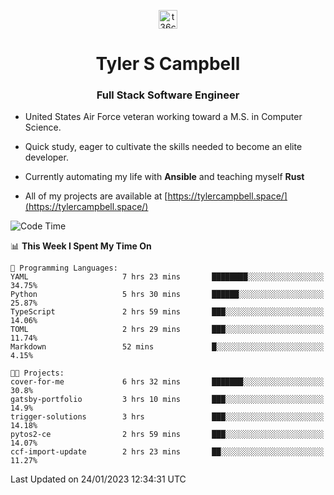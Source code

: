 <p align="center">
<a href="https://www.linkedin.com/in/t36campbell" target="blank"><img align="center" src="https://ik.imagekit.io/t36campbell/Portfolio/linkedin.png.original_m8bbGgPh6.png" alt="t36campbell" height="30" width="30" /></a>
</p>
<h1 align="center">Tyler S Campbell</h1>
<h3 align="center">Full Stack Software Engineer</h3>

* United States Air Force veteran working toward a M.S. in Computer Science.

* Quick study, eager to cultivate the skills needed to become an elite developer.

* Currently automating my life with **Ansible** and teaching myself **Rust**

* All of my projects are available at [https://tylercampbell.space/](https://tylercampbell.space/)

<!--START_SECTION:waka-->
![Code Time](http://img.shields.io/badge/Code%20Time-2%2C117%20hrs%2012%20mins-blue)

📊 **This Week I Spent My Time On** 

```text
💬 Programming Languages: 
YAML                     7 hrs 23 mins       ████████░░░░░░░░░░░░░░░░░   34.75% 
Python                   5 hrs 30 mins       ██████░░░░░░░░░░░░░░░░░░░   25.87% 
TypeScript               2 hrs 59 mins       ███░░░░░░░░░░░░░░░░░░░░░░   14.06% 
TOML                     2 hrs 29 mins       ███░░░░░░░░░░░░░░░░░░░░░░   11.74% 
Markdown                 52 mins             █░░░░░░░░░░░░░░░░░░░░░░░░   4.15%

🐱‍💻 Projects: 
cover-for-me             6 hrs 32 mins       ███████░░░░░░░░░░░░░░░░░░   30.8% 
gatsby-portfolio         3 hrs 10 mins       ███░░░░░░░░░░░░░░░░░░░░░░   14.9% 
trigger-solutions        3 hrs               ███░░░░░░░░░░░░░░░░░░░░░░   14.18% 
pytos2-ce                2 hrs 59 mins       ███░░░░░░░░░░░░░░░░░░░░░░   14.07% 
ccf-import-update        2 hrs 23 mins       ██░░░░░░░░░░░░░░░░░░░░░░░   11.27%

```


 Last Updated on 24/01/2023 12:34:31 UTC
<!--END_SECTION:waka-->
